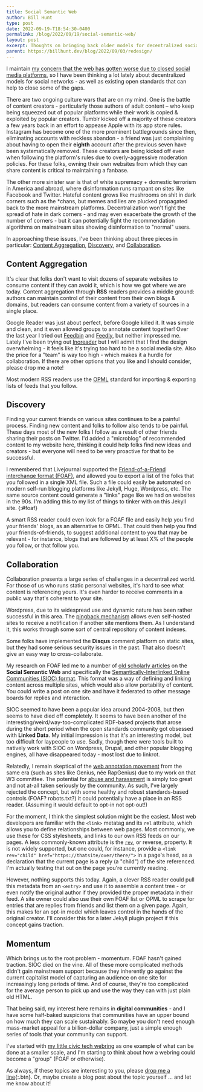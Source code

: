 ```yaml
---
title: Social Semantic Web
author: Bill Hunt
type: post
date: 2022-09-19-T18:54:30-0400
permalink: /blog/2022/09/19/social-semantic-web/
layout: post
excerpt: Thoughts on bringing back older models for decentralized social networks.
parent: https://billhunt.dev/blog/2022/09/03/redesign/
---
```


I maintain [my concern that the web has gotten worse due to closed social media platforms](/blog/2022/09/03/redesign/), so I have been thinking a lot lately about decentralized models for social networks - as well as existing open standards that can help to close some of the gaps.

There are two ongoing culture wars that are on my mind. One is the battle of content creators - particularly those authors of adult content – who keep being squeezed out of popular platforms while their work is copied & exploited by popular creators. Tumblr kicked off a majority of these creators a few years back in an effort to appease Apple with its app store rules. Instagram has become one of the more prominent battlegrounds since then, eliminating accounts with reckless abandon - a friend was just complaining about having to open their **eighth** account after the previous seven have been systematically removed. These creators are being kicked off even when following the platform's rules due to overly-aggressive moderation policies. For these folks, owning their own websites from which they can share content is critical to maintaining a fanbase.

The other more sinister war is that of white supremacy + domestic terrorism in America and abroad, where disinformation runs rampant on sites like Facebook and Twitter. Hateful content grows like mushrooms on shit in dark corners such as the \*chans, but memes and lies are plucked propagated back to the more mainstream platforms. Decentralization won't fight the spread of hate in dark corners - and may even exacerbate the growth of the number of corners - but it can potentially fight the recommendation algorithms on mainstream sites showing disinformation to "normal" users.

In approaching these issues, I've been thinking about three pieces in particular: [Content Aggregation](#content-aggregation), [Discovery](#discovery), and [Collaboration](#collaboration).

## Content Aggregation

It's clear that folks don't want to visit dozens of separate websites to consume content if they can avoid it, which is how we got where we are today. Content aggregation through **RSS** readers provides a middle ground: authors can maintain control of their content from their own blogs & domains, but readers can consume content from a variety of sources in a single place.

Google Reader was just about perfect, before Google killed it. It was simple and clean, and it even allowed groups to annotate content together! Over the last year I tried out [Feedbin](https://feedbin.com/) and [Feedly](https://feedly.com/), but neither impressed me. Lately I've been trying out [Inoreader](https://www.inoreader.com/) but I will admit that I find the design overwhelming - it feels like it's trying too hard to be a social media site. Also the price for a "team" is way too high - which makes it a hurdle for collaboration. If there are other options that you like and I should consider, please drop me a note!

Most modern RSS readers use the [OPML](http://opml.org/) standard for importing & exporting lists of feeds that you follow.

## Discovery

Finding your current friends on various sites continues to be a painful process. Finding new content and folks to follow also tends to be painful. These days most of the new folks I follow as a result of other friends sharing their posts on Twitter. I'd added a "microblog" of recommended content to my website here, thinking it could help folks find new ideas and creators - but everyone will need to be very proactive for that to be successful.

I remembered that Livejournal supported the [Friend-of-a-Friend interchange format (FOAF)](http://xmlns.com/foaf/0.1/), and allowed you to export a list of the folks that you followed in a single XML file. Such a file could easily be automated on modern self-run blogging platforms like Jekyll, Huge, Wordpress, etc. The same source content could generate a "links" page like we had on websites in the 90s. I'm adding this to my list of things to tinker with on this Jekyll site.
{:#foaf}

A smart RSS reader could even look for a FOAF file and easily help you find your friends' blogs, as an alternative to OPML. That could then help you find your friends-of-friends, to suggest additional content to you that may be relevant - for instance, blogs that are followed by at least X% of the people you follow, or that follow you.

## Collaboration

Collaboration presents a large series of challenges in a decentralized world. For those of us who runs static personal websites, it's hard to see what content is referencing yours. It's even harder to receive comments in a public way that's coherent to your site.

Wordpress, due to its widespread use and dynamic nature has been rather successful in this area. The [pingback mechanism](https://wordpress.com/support/comments/pingbacks/) allows even self-hosted sites to receive a notification if another site mentions them. As I understand it, this works through some sort of central repository of content indexes.

Some folks have implemented the **Disqus** comment platform on static sites, but they had some serious security issues in the past. That also doesn't give an easy way to cross-collaborate.

My research on FOAF led me to a number of [old scholarly articles](https://citeseerx.ist.psu.edu/viewdoc/download?doi=10.1.1.192.824&rep=rep1&type=pdf) on the **Social Semantic Web** and specifically the [Semantically-Interlinked Online Communities (SIOC) format](http://rdfs.org/sioc/spec/). This format was a way of defining and linking content across multiple sites, which would also allow portability of content. You could write a post on one site and have it federated to other message boards for replies and interaction.

SIOC seemed to have been a popular idea around 2004-2008, but then seems to have died off completely. It seems to have been another of the interesting/weird/way-too-complicated RDF-based projects that arose during the short period when the open standards community got obsessed with **Linked Data**. My initial impression is that it's an interesting model, but too difficult for laypeople to use. Sadly, though there were tools built to natively work with SIOC on Wordpress, Drupal, and other popular blogging engines, all have disappeared today - most lost due to linkrot.

Relatedly, I remain skeptical of the [web annotation movement](https://www.w3.org/TR/annotation-model/) from the same era (such as sites like Genius, née RapGenius) due to my work on that W3 committee. The potential for [abuse and harassment](https://elladawson.com/2016/03/25/how-news-genius-silences-writers/) is simply too great and not at-all taken seriously by the community. As such, I've largely rejected the concept, but with some healthy and robust standards-based controls (FOAF? robots.txt?) it could potentially have a place in an RSS reader. (Assuming it would default to opt-in not opt-out!)

For the moment, I think the simplest solution might be the easiest. Most web developers are familiar with the `<link>` metatag and its `rel` attribute, which allows you to define relationships between web pages. Most commonly, we use these for CSS stylesheets, and links to our own RSS feeds on our pages. A less commonly-known attribute is the [`rev`](https://www.w3.org/TR/relations.html), or reverse, property. It is not widely supported, but one could, for instance, provide a `<link rev="child" href="https://thatsite/over/there/">` in a page's head, as a declaration that the current page is a reply (a "child") of the site referenced. I'm actually testing that out on the page you're currently reading.

However, nothing supports this today. Again, a clever RSS reader could pull this metadata from an `<entry>` and use it to assemble a content tree - or even notify the original author if they provided the proper metadata in their feed. A site owner could also use their own FOAF list or OPML to scrape for entries that are replies from friends and list them on a given page. Again, this makes for an opt-in model which leaves control in the hands of the original creator. I'll consider this for a later Jekyll plugin project if this concept gains traction.

## Momentum

Which brings us to the root problem - momentum. FOAF hasn't gained traction. SIOC died on the vine. All of these more complicated methods didn't gain mainstream support because they inherently go against the current capitalist model of capturing an audience on one site for increasingly long periods of time. And of course, they're too complicated for the average person to pick up and use the way they can with just plain old HTML.

That being said, my interest here remains in **digital communities** - and I have some half-baked suspicions that communities have an upper bound on how much they can scale sustainably. So maybe you don't need enough mass-market appeal for a billion-dollar company, just a simple enough series of tools that your community can support.

I've started with [my little civic tech webring](https://billhunt.dev/civic-tech-webring/) as one example of what can be done at a smaller scale, and I'm starting to think about how a webring could become a "group" (FOAF or otherwise).

As always, if these topics are interesting to you, please [drop me a line](mailto:hello@billhunt.email?subject=Let's%20Talk%20About%20Communities!){:.btn}. Or, maybe create a blog post about the topic yourself ... and let me know about it!
